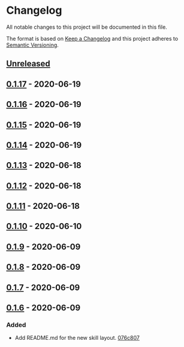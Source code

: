 # Changelog

All notable changes to this project will be documented in this file.

The format is based on [Keep a Changelog](http://keepachangelog.com/)
and this project adheres to [Semantic Versioning](http://semver.org/).

## [Unreleased](https://github.com/atomist-skills/cljformat-skill/compare/0.1.17...HEAD)

## [0.1.17](https://github.com/atomist-skills/cljformat-skill/compare/0.1.16...0.1.17) - 2020-06-19

## [0.1.16](https://github.com/atomist-skills/cljformat-skill/compare/0.1.15...0.1.16) - 2020-06-19

## [0.1.15](https://github.com/atomist-skills/cljformat-skill/compare/0.1.14...0.1.15) - 2020-06-19

## [0.1.14](https://github.com/atomist-skills/cljformat-skill/compare/0.1.13...0.1.14) - 2020-06-19

## [0.1.13](https://github.com/atomist-skills/cljformat-skill/compare/0.1.12...0.1.13) - 2020-06-18

## [0.1.12](https://github.com/atomist-skills/cljformat-skill/compare/0.1.11...0.1.12) - 2020-06-18

## [0.1.11](https://github.com/atomist-skills/cljformat-skill/compare/0.1.10...0.1.11) - 2020-06-18

## [0.1.10](https://github.com/atomist-skills/cljformat-skill/compare/0.1.9...0.1.10) - 2020-06-10

## [0.1.9](https://github.com/atomist-skills/cljformat-skill/compare/0.1.8...0.1.9) - 2020-06-09

## [0.1.8](https://github.com/atomist-skills/cljformat-skill/compare/0.1.7...0.1.8) - 2020-06-09

## [0.1.7](https://github.com/atomist-skills/cljformat-skill/compare/0.1.6...0.1.7) - 2020-06-09

## [0.1.6](https://github.com/atomist-skills/cljformat-skill/tree/0.1.6) - 2020-06-09

### Added

-   Add README.md for the new skill layout. [076c807](https://github.com/atomist-skills/cljformat-skill/commit/076c80769f1bd45a5ec91d9fb1130973122c8e83)
